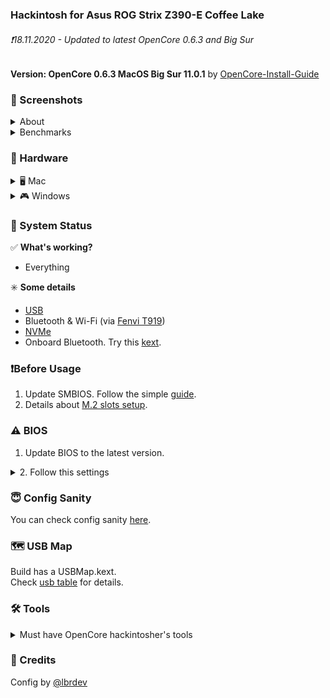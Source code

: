 ### Hackintosh for Asus ROG Strix Z390-E Coffee Lake
###### ❗️18.11.2020 - Updated to latest OpenCore 0.6.3 and Big Sur
__Version: OpenCore 0.6.3 MacOS Big Sur 11.0.1__ by [OpenCore-Install-Guide](https://dortania.github.io/OpenCore-Install-Guide/)

### 📸 Screenshots
<details>
<summary>About</summary>

![About](_resources/about.png)

</details>
<details>
<summary>Benchmarks</summary>

![Disk](_resources/disk.png)

![Cinebench](_resources/cinebench.png)

![Geekbench](_resources/geekbench.png)

</details>

### 📃 Hardware
<details>
<summary>🖥 Mac</summary>

* Motherboard: ASUS ROG STRIX Z390-E Gaming ATX (s-1151)
* CPU: Intel Core i5-9600K 3.7GHz/9MB (s-1151)
* GPU: Radeon RX 580 8GB DDR5 Sapphire Pulse
* RAM: Crucial Ballistic Sport LT Red  3200MHz (16x2)
* Memory: Samsung 970 EVO Plus 500GB
* WIFI/Bluetooth: [Fenvi T919](https://www.aliexpress.com/item/32778371977.html)
* Power: 650W Corsair RM650X
* CPU Cooler: Be Quite Dark Rock Pro 4
* Case: DeepCool Matrexx 55
* Monitor: LG UltraFine 27UL650-W 27’’
* Mouse: Logitech MXMaster 2S
* Keyboard: Varmilo VA108MAC

</details>

<details>
<summary>🎮 Windows</summary>

* Kingston SKC400S37 128Gb
* WD Caviar Blue WD10EZEX 1 Tb

</details>

### 🔄 System Status
✅ **What's working?**
- Everything

✳️ **Some details**
* [USB](_usb_map/usb_table.md)
* Bluetooth & Wi-Fi (via [Fenvi T919](https://www.aliexpress.com/item/32778371977.html))
* [NVMe](_resources/m2_info.png)
* Onboard Bluetooth. Try this [kext](https://github.com/zxystd/IntelBluetoothFirmware).

### ❗️Before Usage
1. Update SMBIOS. Follow the simple [guide](https://dortania.github.io/OpenCore-Desktop-Guide/post-install/iservices.html#generate-a-new-serial).
2. Details about [M.2 slots setup](_resources/m2_info.png).

### ⚠️ BIOS
1. Update BIOS to the latest version.

<details>
<summary>2. Follow this settings</summary>

|Option|Flag|
|-|-|
|Fast Boot | disable|
|Secure Boot | disable
|VT-d | disable
|CSM | disable
|CFG-Lock | disable
|Serial Port | disable
|WiFi & Bluetooth | disable
|Above 4G | enable
|XHCI Hand-off | enable
|OS Type | windows |
|XMP II profile (optional)| enable|

</details>

### 😇 Config Sanity
You can check config sanity [here](https://opencore.slowgeek.com/?file=coffeelake063eWWz9B&rs=coffeelake063).

### 🗺 USB Map
Build has a USBMap.kext.\
Check [usb table](_usb_map/usb_table.md) for details.

### 🛠 Tools
<details>
<summary>Must have OpenCore hackintosher's tools</summary>

* [MountEFI](https://github.com/corpnewt/MountEFI) - Helps to mount /EFI folder
* [ProperTree](https://github.com/corpnewt/MountEFI) - A way to open config.plist
* [USBMap](https://github.com/corpnewt/USBMap) - Tool to make a usb map
* [GenSMBIOS](https://github.com/corpnewt/GenSMBIOS) - Apple seral generator
* [Lilu-and-Friends](https://github.com/corpnewt/Lilu-and-Friends) - To update kexts
* [OCConfigCompare](https://github.com/corpnewt/OCConfigCompare) - To update OC

</details>

### 📩 Credits
Config by [@lbrdev](https://github.com/lbrdev)
